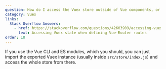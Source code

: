 ```yaml
---
question: How do I access the Vuex store outside of Vue components, or in hooks without access to the instance?
category: Vuex
links:
  Stack Overflow Answers:
    - href: https://stackoverflow.com/questions/42603909/accessing-vuex-state-when-defining-vue-router-routes
      text: Accessing Vuex state when defining Vue-Router routes
order: 10
---
```


If you use the Vue CLI and ES modules, which you should, you can just import the exported Vuex instance (usually inside `src/store/index.js`) and access the whole store from there.
